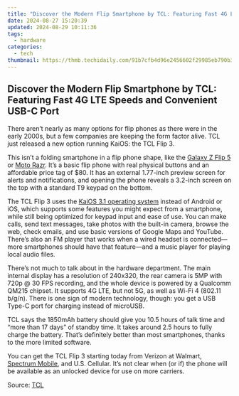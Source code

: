 ```yaml
---
title: "Discover the Modern Flip Smartphone by TCL: Featuring Fast 4G LTE Speeds and Convenient USB-C Port"
date: 2024-08-27 15:20:39
updated: 2024-08-29 10:11:36
tags:
  - hardware
categories:
  - tech
thumbnail: https://thmb.techidaily.com/91b7cfb4d96e2456602f29985eb790b38dbd8c0fc22d4f4a877755c3058adea9.jpg
---
```


## Discover the Modern Flip Smartphone by TCL: Featuring Fast 4G LTE Speeds and Convenient USB-C Port

There aren’t nearly as many options for flip phones as there were in the early 2000s, but a few companies are keeping the form factor alive. TCL just released a new option running KaiOS: the TCL Flip 3.

 This isn’t a folding smartphone in a flip phone shape, like the [Galaxy Z Flip 5](https://desktop-recording.techidaily.com/updated-ideal-tools-to-capture-your-pcs-display-on-windows-10-for-2024/) or [Moto Razr](https://screen-recording.techidaily.com/top-no-fee-android-chat-apps-rated/). It’s a basic flip phone with real physical buttons and an affordable price tag of $80\. It has an external 1.77-inch preview screen for alerts and notifications, and opening the phone reveals a 3.2-inch screen on the top with a standard T9 keypad on the bottom.

 The TCL Flip 3 uses the [KaiOS 3.1 operating system](https://visual-screen-recording.techidaily.com/new-high-quality-video-capture-for-tech-enthusiasts/) instead of Android or iOS, which supports some features you might expect from a smartphone, while still being optimized for keypad input and ease of use. You can make calls, send text messages, take photos with the built-in camera, browse the web, check emails, and use basic versions of Google Maps and YouTube. There’s also an FM player that works when a wired headset is connected—more smartphones should have that feature—and a music player for playing local audio files.

 There’s not much to talk about in the hardware department. The main internal display has a resolution of 240x320, the rear camera is 5MP with 720p @ 30 FPS recording, and the whole device is powered by a Qualcomm QM215 chipset. It supports 4G LTE, but not 5G, as well as Wi-Fi 4 (802.11 b/g/n). There is one sign of modern technology, though: you get a USB Type-C port for charging instead of microUSB.

 TCL says the 1850mAh battery should give you 10.5 hours of talk time and “more than 17 days” of standby time. It takes around 2.5 hours to fully charge the battery. That’s definitely better than most smartphones, thanks to the more limited software.

 You can get the TCL Flip 3 starting today from Verizon at Walmart, [Spectrum Mobile](https://www.spectrum.com/mobile/products/phones/detail.html?productName=flip-3-tcl&colorName=Stone%20Gray), and U.S. Cellular. It’s not clear when (or if) the phone will be available as an unlocked device for use on more carriers.

 Source: [TCL](https://www.tcl.com/us/en/products/mobile/flip-series/tcl-flip-3)

<ins class="adsbygoogle"
     style="display:block"
     data-ad-format="autorelaxed"
     data-ad-client="ca-pub-7571918770474297"
     data-ad-slot="1223367746"></ins>



<ins class="adsbygoogle"
     style="display:block"
     data-ad-client="ca-pub-7571918770474297"
     data-ad-slot="8358498916"
     data-ad-format="auto"
     data-full-width-responsive="true"></ins>
